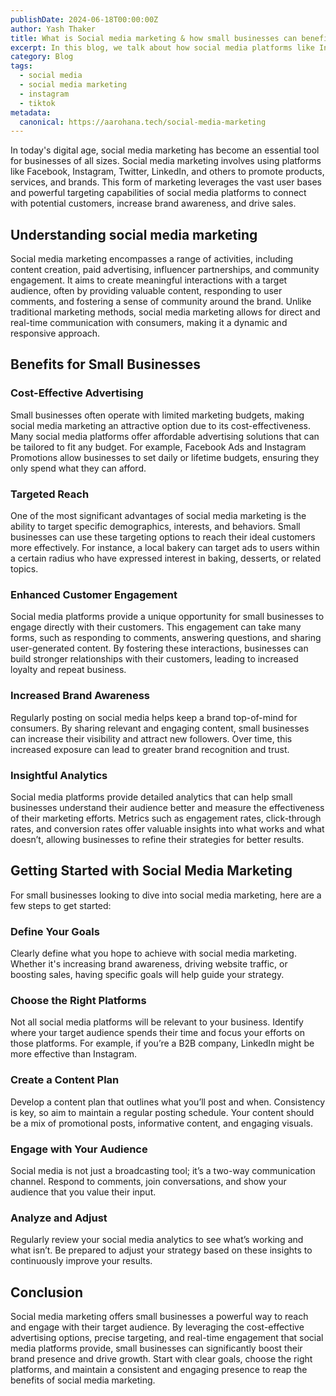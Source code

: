 ```yaml
---
publishDate: 2024-06-18T00:00:00Z
author: Yash Thaker
title: What is Social media marketing & how small businesses can benefit from it?
excerpt: In this blog, we talk about how social media platforms like Instagram, Tiktok can benefit small businesses. 
category: Blog
tags:
  - social media
  - social media marketing
  - instagram
  - tiktok
metadata:
  canonical: https://aarohana.tech/social-media-marketing
---
```


In today's digital age, social media marketing has become an essential tool for businesses of all sizes. Social media marketing involves using platforms like Facebook, Instagram, Twitter, LinkedIn, and others to promote products, services, and brands. This form of marketing leverages the vast user bases and powerful targeting capabilities of social media platforms to connect with potential customers, increase brand awareness, and drive sales.

## Understanding social media marketing

Social media marketing encompasses a range of activities, including content creation, paid advertising, influencer partnerships, and community engagement. It aims to create meaningful interactions with a target audience, often by providing valuable content, responding to user comments, and fostering a sense of community around the brand. Unlike traditional marketing methods, social media marketing allows for direct and real-time communication with consumers, making it a dynamic and responsive approach.

## Benefits for Small Businesses

### Cost-Effective Advertising

Small businesses often operate with limited marketing budgets, making social media marketing an attractive option due to its cost-effectiveness. Many social media platforms offer affordable advertising solutions that can be tailored to fit any budget. For example, Facebook Ads and Instagram Promotions allow businesses to set daily or lifetime budgets, ensuring they only spend what they can afford.

### Targeted Reach

One of the most significant advantages of social media marketing is the ability to target specific demographics, interests, and behaviors. Small businesses can use these targeting options to reach their ideal customers more effectively. For instance, a local bakery can target ads to users within a certain radius who have expressed interest in baking, desserts, or related topics.

### Enhanced Customer Engagement

Social media platforms provide a unique opportunity for small businesses to engage directly with their customers. This engagement can take many forms, such as responding to comments, answering questions, and sharing user-generated content. By fostering these interactions, businesses can build stronger relationships with their customers, leading to increased loyalty and repeat business.

### Increased Brand Awareness

Regularly posting on social media helps keep a brand top-of-mind for consumers. By sharing relevant and engaging content, small businesses can increase their visibility and attract new followers. Over time, this increased exposure can lead to greater brand recognition and trust.

### Insightful Analytics

Social media platforms provide detailed analytics that can help small businesses understand their audience better and measure the effectiveness of their marketing efforts. Metrics such as engagement rates, click-through rates, and conversion rates offer valuable insights into what works and what doesn’t, allowing businesses to refine their strategies for better results.

## Getting Started with Social Media Marketing

For small businesses looking to dive into social media marketing, here are a few steps to get started:

### Define Your Goals

Clearly define what you hope to achieve with social media marketing. Whether it's increasing brand awareness, driving website traffic, or boosting sales, having specific goals will help guide your strategy.

### Choose the Right Platforms

Not all social media platforms will be relevant to your business. Identify where your target audience spends their time and focus your efforts on those platforms. For example, if you’re a B2B company, LinkedIn might be more effective than Instagram.

### Create a Content Plan

Develop a content plan that outlines what you’ll post and when. Consistency is key, so aim to maintain a regular posting schedule. Your content should be a mix of promotional posts, informative content, and engaging visuals.

### Engage with Your Audience

Social media is not just a broadcasting tool; it’s a two-way communication channel. Respond to comments, join conversations, and show your audience that you value their input.

### Analyze and Adjust

Regularly review your social media analytics to see what’s working and what isn’t. Be prepared to adjust your strategy based on these insights to continuously improve your results.

## Conclusion

Social media marketing offers small businesses a powerful way to reach and engage with their target audience. By leveraging the cost-effective advertising options, precise targeting, and real-time engagement that social media platforms provide, small businesses can significantly boost their brand presence and drive growth. Start with clear goals, choose the right platforms, and maintain a consistent and engaging presence to reap the benefits of social media marketing.
